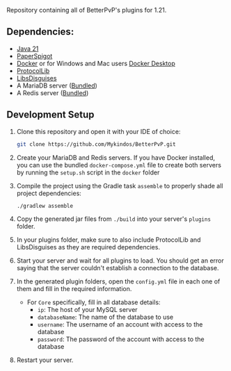 Repository containing all of BetterPvP's plugins for 1.21.

## Dependencies:
- [Java 21](https://www.oracle.com/java/technologies/downloads/#java21)
- [PaperSpigot](https://papermc.io/downloads)
- [Docker](https://www.docker.com/) or for Windows and Mac users [Docker Desktop](https://www.docker.com/products/docker-desktop)
- [ProtocolLib](https://www.spigotmc.org/resources/protocollib.1997)
- [LibsDisguises](https://www.spigotmc.org/resources/libs-disguises.32453)
- A MariaDB server ([Bundled](docker))
- A Redis server ([Bundled](docker))

## Development Setup
1. Clone this repository and open it with your IDE of choice:
    ```bash
    git clone https://github.com/Mykindos/BetterPvP.git
    ```
2. Create your MariaDB and Redis servers. If you have Docker installed, you can use the bundled `docker-compose.yml` file to create both servers by running the `setup.sh` script in the `docker` folder
3. Compile the project using the Gradle task `assemble` to properly shade all project dependencies:
    ```bash
    ./gradlew assemble
    ```
   
4. Copy the generated jar files from `./build` into your server's `plugins` folder.
5. In your plugins folder, make sure to also include ProtocolLib and LibsDisguises as they are required dependencies.
6. Start your server and wait for all plugins to load. You should get an error saying that the server couldn't establish a connection to the database.
7. In the generated plugin folders, open the `config.yml` file in each one of them and fill in the required information.
   * For `Core` specifically, fill in all database details:
     * `ip`: The host of your MySQL server
     * `databaseName`: The name of the database to use
     * `username`: The username of an account with access to the database
     * `password`: The password of the account with access to the database
8. Restart your server.
